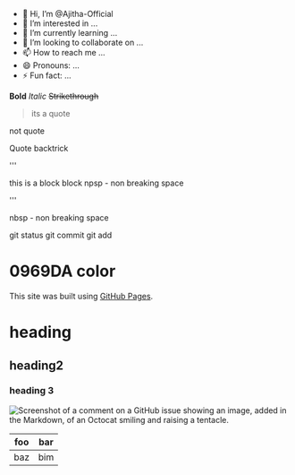 - 👋 Hi, I’m @Ajitha-Official
- 👀 I’m interested in ...
- 🌱 I’m currently learning ...
- 💞️ I’m looking to collaborate on ...
- 📫 How to reach me ...
- 😄 Pronouns: ...
- ⚡ Fun fact: ...

<!---
Ajitha-Official/Ajitha-Official is a ✨ special ✨ repository because its `README.md` (this file) appears on your GitHub profile.
You can click the Preview link to take a look at your changes.
--->

**Bold**
_Italic_
~~Strikethrough~~

> its a quote

not quote

Quote backtrick

'''

this is a block
block
npsp - non breaking space

'''

nbsp - non breaking space

git status
git commit
git add

# 0969DA color

This site was built using [GitHub Pages](https://pages.github.com/).

# heading

## heading2

### heading 3

![Screenshot of a comment on a GitHub issue showing an image, added in the Markdown, of an Octocat smiling and raising a tentacle.](https://myoctocat.com/assets/images/base-octocat.svg)

<table>
<thead>
<tr>
<th>foo</th>
<th>bar</th>
</tr>
</thead>
<tbody>
<tr>
<td>baz</td>
<td>bim</td>
</tr>
</tbody>
</table>

